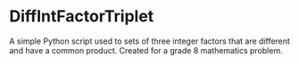 # DiffIntFactorTriplet
A simple Python script used to sets of three integer factors that are different and have a common product. Created for a grade 8 mathematics problem.
